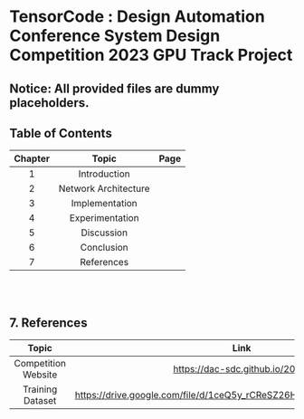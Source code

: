 # TensorCode : Design Automation Conference System Design Competition 2023 GPU Track Project

## Notice: All provided files are dummy placeholders.

## Table of Contents
| Chapter|        Topic     |      Page    |
|:------:|:----------------:|:-----:|
| 1 | Introduction | |
| 2 | Network Architecture | |
| 3 | Implementation  | |
| 4 | Experimentation | | 
| 5 | Discussion | | 
| 6 | Conclusion | | 
| 7 | References | | 



<br><br>
## 7. References
| Topic | Link |
|:-----:|:-----:
|Competition Website | https://dac-sdc.github.io/2023/ |
|Training Dataset    | https://drive.google.com/file/d/1ceQ5y_rCReSZ26HzzCf2muDNbovjyl5k/view |
